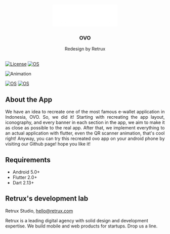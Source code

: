 <br />
<p align="center">
  <a href="https://github.com/retruxstudio/MobdevCam">
    <img src="assets/images/ovo.png" alt="Logo">
  </a>

  <h3 align="center">OVO</h3>
  <p align="center">
    Redesign by Retrux
    <br>
    <br>
  </p>
</p>

[![License](https://img.shields.io/badge/License-MIT-lightgrey.svg)](#)
[![OS](https://img.shields.io/badge/OS-Android-0E84E5)](#)


![Animation](img/hero.gif)

[![OS](https://img.shields.io/badge/OS-Android-0E84E5)](https://github.com/retruxstudio/MobdevCam)
[![OS](https://img.shields.io/badge/-Flutter-41D0FD)](https://github.com/retruxstudio/OVO)
## About the App

<p align="justify">We have an idea to recreate one of the most famous e-wallet application in Indonesia, OVO. So, we did it! Starting with recreating the app layout, iconography, and every banner in each section in the app, we aim to make it as close as possible to the real app. After that, we implement everything to an actual application with flutter, even the QR scanner animation, that's cool right!
Anyway, you can try this recreated ovo app on your android phone by visiting our Github page! hope you like it!
</p>

## Requirements

- Android 5.0+
- Flutter 2.0+
- Dart 2.13+

## Retrux's development lab

Retrux Studio, hello@retrux.com

Retrux is a leading digital agency with solid design and development expertise. We build mobile and web products for startups. Drop us a line.
